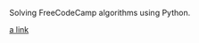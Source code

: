 Solving FreeCodeCamp algorithms using Python.

[a link](https://www.freecodecamp.com/absolutestunna)
